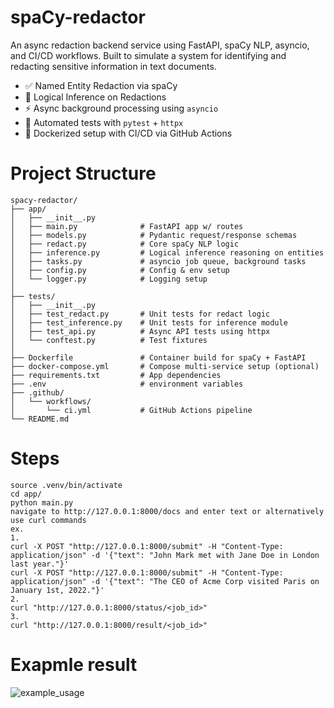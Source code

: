 # spaCy-redactor

An async redaction backend service using FastAPI, spaCy NLP, asyncio, and CI/CD workflows. Built to simulate a system for identifying and redacting sensitive information in text documents.

- ✅ Named Entity Redaction via spaCy
- 🧠 Logical Inference on Redactions
- ⚡ Async background processing using `asyncio`
- 🧪 Automated tests with `pytest` + `httpx`
- 🐳 Dockerized setup with CI/CD via GitHub Actions

# Project Structure
```
spacy-redactor/
├── app/
│   ├── __init__.py
│   ├── main.py              # FastAPI app w/ routes
│   ├── models.py            # Pydantic request/response schemas
│   ├── redact.py            # Core spaCy NLP logic
│   ├── inference.py         # Logical inference reasoning on entities
│   ├── tasks.py             # asyncio job queue, background tasks
│   ├── config.py            # Config & env setup
│   └── logger.py            # Logging setup
│
├── tests/
│   ├── __init__.py
│   ├── test_redact.py       # Unit tests for redact logic
│   ├── test_inference.py    # Unit tests for inference module
│   ├── test_api.py          # Async API tests using httpx
│   └── conftest.py          # Test fixtures
│
├── Dockerfile               # Container build for spaCy + FastAPI
├── docker-compose.yml       # Compose multi-service setup (optional)
├── requirements.txt         # App dependencies
├── .env                     # environment variables
├── .github/
│   └── workflows/
│       └── ci.yml           # GitHub Actions pipeline
└── README.md
```
# Steps
```
source .venv/bin/activate
cd app/
python main.py
navigate to http://127.0.0.1:8000/docs and enter text or alternatively use curl commands
ex. 
1. 
curl -X POST "http://127.0.0.1:8000/submit" -H "Content-Type: application/json" -d '{"text": "John Mark met with Jane Doe in London last year."}'
curl -X POST "http://127.0.0.1:8000/submit" -H "Content-Type: application/json" -d '{"text": "The CEO of Acme Corp visited Paris on January 1st, 2022."}'
2. 
curl "http://127.0.0.1:8000/status/<job_id>"
3. 
curl "http://127.0.0.1:8000/result/<job_id>"
```

# Exapmle result
![example_usage](https://github.com/user-attachments/assets/71d808d0-d31e-4da1-be28-3af356c47f0b)


